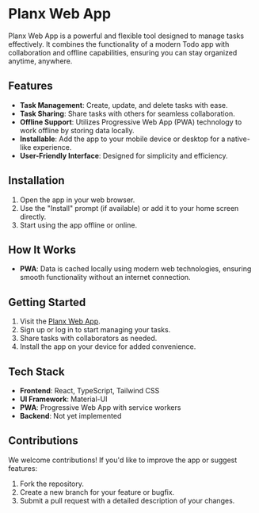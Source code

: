 # Planx Web App

Planx Web App is a powerful and flexible tool designed to manage tasks effectively. It combines the functionality of a modern Todo app with collaboration and offline capabilities, ensuring you can stay organized anytime, anywhere.

## Features

- **Task Management**: Create, update, and delete tasks with ease.
- **Task Sharing**: Share tasks with others for seamless collaboration.
- **Offline Support**: Utilizes Progressive Web App (PWA) technology to work offline by storing data locally.
- **Installable**: Add the app to your mobile device or desktop for a native-like experience.
- **User-Friendly Interface**: Designed for simplicity and efficiency.

## Installation

1. Open the app in your web browser.
2. Use the "Install" prompt (if available) or add it to your home screen directly.
3. Start using the app offline or online.

## How It Works

- **PWA**: Data is cached locally using modern web technologies, ensuring smooth functionality without an internet connection.

## Getting Started

1. Visit the [Planx Web App](#).
2. Sign up or log in to start managing your tasks.
3. Share tasks with collaborators as needed.
4. Install the app on your device for added convenience.

## Tech Stack

- **Frontend**: React, TypeScript, Tailwind CSS
- **UI Framework**: Material-UI
- **PWA**: Progressive Web App with service workers
- **Backend**: Not yet implemented

## Contributions

We welcome contributions! If you'd like to improve the app or suggest features:

1. Fork the repository.
2. Create a new branch for your feature or bugfix.
3. Submit a pull request with a detailed description of your changes.